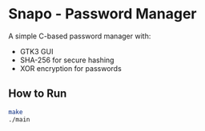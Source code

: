 # Snapo - Password Manager

A simple C-based password manager with:

- GTK3 GUI
- SHA-256 for secure hashing
- XOR encryption for passwords

## How to Run

```bash
make
./main
